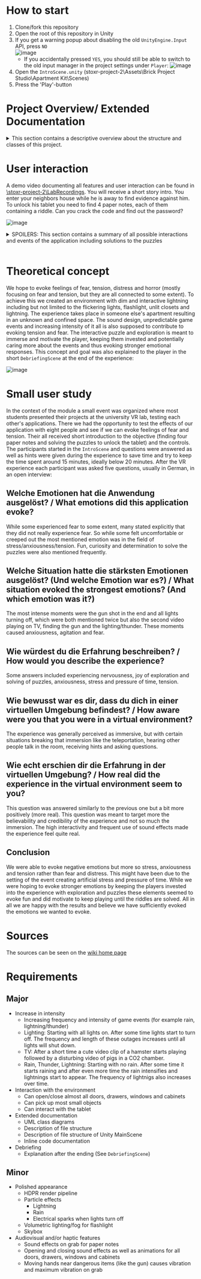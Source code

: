 # How to start
1. Clone/fork this repository  
2. Open the root of this repository in Unity
3. If you get a warning popup about disabling the old `UnityEngine.Input` API, press `NO`  
  ![image](./LabRecordings/popup-press-no.jpg)
    - If you accidentally pressed `YES`, you should still be able to switch to the old input manager in the project settings under `Player`:
    ![image](./LabRecordings/switch-input-manager.png)
4. Open the `IntroScene.unity` (stoxr-project-2\Assets\Brick Project Studio\Apartment Kit\Scenes)
5. Press the 'Play'-button

# Project Overview/ Extended Documentation
<details> 
  <summary>This section contains a descriptive overview about the structure and classes of this project.</summary>

  ## Directory structure
  On the top level of the directory structure are mostly default directories. Our relevant code is inside the *Assets* folder.
  Inside this folder the following directory structure can be seen (nested files and directories aren't shown here for clarity):
  ```
  │
  ├── Baseball Bats\
  │
  ├── Blood decal pack\
  │
  ├── Brick Project Studio\
  │
  ├── EffectExamples\
  │
  ├── Flashlights\
  │
  ├── HDRPDefaultResources\
  │
  ├── Heist Unity\
  │
  ├── Oculus\
  │
  ├── Own Assets\
  │
  ├── PB_Spider\
  │
  ├── Resources\
  │
  ├── SkySeries Freebie\
  |
  ├── TextMesh Pro\
  │
  └── XR\
  ```
  A lot of these directories are packages that we imported for models, animations, audio files etc. *Own Assets* is an exception here, as there are some small models (tablet, notes) that we created ourselves lying inside this directory. 
  All necessary files, (Meshes, materials, animations, scripts...) are within their respective directory, e.g. the Flashlight files are within the *FLashlights* directory, although the naming of the directories sometimes refers to their imported package name.
  If the necessary files aren't in their respective directory, then they are in the *Brick Project Studio* directory, which forms the baseline of this project, as this package contains the apartment. The directory tree of *Brick Project Studio* looks like this (files are not listed for clarity):
  ```
  │
  ├── Apartment Kit\
  │   │
  │   ├── Materials\ <- imported scripts from the apartment asset and our own custom materials
  │   │   │
  │   │   └── ...
  │   │
  │   ├── Models\ <- all models of the imported apartment asset
  │   │
  │   ├── Prefabs\ <- all imported prefabs from the apartment asset
  │   │   │
  │   │   └── ...
  │   │
  │   ├── Scenes\ <- includes all relevant scenes (IntroScene, MainScene, DebriefingScene)
  │   │   
  │   ├── Scripts & Animation\ <- imported scripts of the apartment asset and our own scripts
  │   │   │
  │   │   ├── Closet\
  │   │   │
  │   │   ├── Grabbable\
  │   │   │
  │   │   ├── Light_flickering\
  │   │   │
  │   │   ├── Managers\
  │   │   │
  │   │   ├── OvenOpen\
  │   │   │
  │   │   ├── Slide\
  │   │   │
  │   │   ├── Spider_movement\
  │   │   │
  │   │   ├── TableFlip\
  │   │   │
  │   │   ├── Tablet\
  │   │   │
  │   │   ├── Weather\
  │   │   │
  │   │   ├── Windows\
  │   │   │
  │   │   └── Z Axis -1\
  │   │
  │   ├── Sounds\ <- all sound effects we added
  │   │
  │   ├── Textures\ <- the imported textures of the apartment asset and our own custom textures
  │   │   │
  │   │   └── ... 
  │   │
  │   └── Videos\ <- the video clips played on the in game TV
  │
  └── SE Basic Assets\ <- this folder only contains imported files from the apartment asset like prefabs
      │
      └── ...
  ```
  There are two directories, *Apartment Kit* and *SE Basic Assets*.
  The latter contains many default files, which we used but we didn't add any files inside this directory. The *Apartment Kit* directory on the other hand contains many important files, for example the *Scripts & Animations* directory holds important scripts and animations, that aren't necessarily bound to imported packages. Also, the *Scenes* directory with our Scenes is located here as well as the video clips.
  Despite the fact that there are quite a few directories in this project, this description focused on the separation of default packages and relevant files. There could be a few unused directories of early development stages, which can be ignored.

  ## MainScene hierarchy (top level)
  ```
  MainScene
  │ 
  ├── GameEventManager <- Handels all in game events like rain and TV
  │
  ├── blood <- Blood splatters that show on tablet after ending gun shot
  │
  ├── Tablet
  │
  ├── Clues <- All four paper clues with riddles
  │
  ├── DangerousObjects <- Weapons and money, vibrate when you get near them
  │
  ├── MainHouse <- All structure (walls, floor, ceiling) and furniture of the main house you start in
  │
  ├── GlobalLightningLight <- Directional light at intensity 0, gets set intensity on lightning
  │
  ├── RainEffect <- rain particle system
  │
  ├── Base Scene <- floor around the house
  │
  ├── Lightning <- lightning and thunder particle system
  │
  ├── PlayerController <- OVR player with camera rig
  │
  ├── spider 
  │
  ├── Flashlight
  │
  ├── Sky and Fog Volume <- contains info for skybox and fog volume for volumetric flashlight light
  │
  ├── ExternalStructure1 <- house structure next to main house you can see from window
  │
  ├── ExternalStructure2 <- house structure next to main house you can see from window
  │
  ├── EventSystem <- was generated by previous tablet input (probably not needed anymore)
  │
  ├── GeneratorAudio <- audio source of generator fallout when all lights turn off
  │
  ├── GunSounds <- audio source for ending gun shot
  │
  └── Translators <- I AM GOLDEN game objects
  ```

  ## UML Class Diagrams
  To get an overview of the code architecture of this project, we list UML class diagrams of the classes we created. All classes listed here have additional comments about their functionality in their code files. <br>

  The first diagram shows the classes responsible for the scene management.
  - *Scene* is an enum which holds all scenes.
  - *SceneLoader* loads the scenes.
  - *IntroManager* checks if the MainScene should be loaded.<br>
  ![image](./UMLs/Scenes.png)

  The second diagram focuses on the Event System.
  - *GameEventManager* manages all timed events, meaning that certain events get queued and set active after a specified delay.
  - *flicker_lights* controls the flickering of the apartment lights.
  - *spider_behavior* manages the behavior and animations of the spider.
  - *GrabbableWithSound* manages the Grabs on grabbable objects.
  - *GrabbableClues* inherits from *GrabbableWithSound* and has special behavior for the clues (notes)
  ![image](./UMLs/GameEventManager.png)

  In the third diagram are all individual scripts, that aren't bound to timers and therefore not bound to the *GameEventManager* system.
  - *TabletFunctionality* controls the interactions with the tablet (numpad)
  - *ButtonTrigger* is for the individual buttons on the numpad of the tablet and calls NumberPressed() of *TabletFunctionality*
  - *OpenAndClose* is bound to all Gameobjects that can be opened or closed with individual animations and sounds.
  - *flashlight_logic* manages the behavior of the flashlight.
  - *LightningTrigger* contains the logic of the collision.
  - *GrabbableDangerous*
  ![image](./UMLs/IndividualScripts.png)
</details> 

# User interaction
A demo video documenting all features and user interaction can be found in [\stoxr-project-2\LabRecordings](https://gitlab2.informatik.uni-wuerzburg.de/hci/teaching/courses/special-topics-xr/student-materials/2022-summer/stoxr-project-2/-/blob/main/LabRecordings/stoxr-project-2-video.mp4). You will receive a short story intro. You enter your neighbors house while he is away to find evidence against him. To unlock his tablet you need to find 4 paper notes, each of them containing a riddle. Can you crack the code and find out the password?

![image](./LabRecordings/intro.jpg)

<details> 
  <summary>SPOILERS: This section contains a summary of all possible interactions and events of the application including solutions to the puzzles </summary>

  ## Four paper notes
  Across the apartment you will find four paper notes with the following riddles on them
  ### What occurs twice in a week, once in a year but never in a day?
  - Answer: The letter E, because it appears twice in the word `week` and so on
  - Location: Closet opposite the bedroom
  ![image](./LabRecordings/location-riddle-e.jpg)
  - Hierarchy: riddle-e (GameObject)
  ### I go first unless the order is reversed. I stand in front of a lot of things, yet I have no real legs to stand on. You might just yell out my name once you find the answer.
  - Answer: The letter A, because 
    - it's the first letter of the alphabet
    - it literally stands in front of (a) `lot of things`
    - it stands in front of many nouns because it is a determiner/article
    - when you solve something or someone tells you the answer, you might just say 'Ah (I get it)'
  - Location: In the bedroom, underneath the left side pillow
  ![image](./LabRecordings/location-riddle-a.jpg)
  - Hierarchy: riddle-a (GameObject)
  ### What is the end of everything?
  - Answer: The letter G, because it is the last letter of the word `everything`
  - Location: In the guest room, underneath the bedside table
  ![image](./LabRecordings/location-riddle-g.jpg)
  - Hierarchy: riddle-g (GameObject)
  ### What comes once in a minute, twice in a moment but not once in a thousand years?
  - Answer: The letter M, because it appears once in the word `moment` and so on
  - Location: In the kitchen, in the second wall cabinet from the right
  ![image](./LabRecordings/location-riddle-m.jpg)
  - Hierarchy: riddle-m (GameObject)
    

  ## Game events

  ### Spider
  In the guest room, in the right corner of the room next to `riddle-g`, there is a small spider that follows and attacks the player when they get too close and then runs away when they are too far away again.

  ![image](./LabRecordings/spider.jpg)

  ### Rain
  After three minutes it starts to rain, you can hear but also see the rain if you look out of the windows. Another three minutes later the rain sounds get louder, hinting at more intense rain.

  ### Lightning and thunder
  After four minutes lightning and thunder strike, illuminating the entire scene when they appear. While they are technically visible to the player when looking out the window under certain circumstance it is quite unlikely they will actually see the lightning itself, though they can definitely see the flash of light. Another three minutes later the rate of lightning and thunder increases, making them appear more frequent. Also emits a lighting with thunder when a paper note has been picked up for the first time.

  ![image](./LabRecordings/lightning-1.jpg)
  ![image](./LabRecordings/lightning-2.jpg)


  ### Flickering lights
  After two minutes the lights start to turn off periodically, making a representative sound and spawning sparks when they do. The frequency of them turning off as well as the time of them staying off increases steadily over time until about ten minutes in when you hear the sound of a complete power failure, turning all the lights off for the remainder of the experience.

  ### TV
  After about one and a half minutes the TV will start to play a cute and funny short documentary about a wild hamster, immediately after the video concludes another one will start to play. This second video contains disturbing sounds and images of pigs locked up in a CO2 stunning chamber right before their slaughter. 

  ## Special interactions 
  Almost all small objects you think you should be able to grab are grabbable by pressing and holding `Axis1D.PrimaryHandTrigger` / `Axis1D.SecondaryHandTrigger`. Almost all drawers, doors, cupboards etc. are openable. To do so, move any hand near the handle and tap `Axis1D.PrimaryHandTrigger` / `Axis1D.SecondaryHandTrigger`.

  ![image](./LabRecordings/ovr-controller-mappings.png)

  ### Teleportation
  To prevent motion sickness we decided to implement teleportation instead of thumbstick movement. While holding the `Axis1D.PrimaryIndexTrigger` / L Index trigger (left hand) the player can aim at a target location and let go of the button to teleport. Additionally, the player can also adjust the look direction (arrow on target location) with the left thumbstick while aiming.

  ![image](./LabRecordings/teleport.gif)

  ### Flashlight
  In the living room, the room the player spawns in, a flashlight can be found. This flashlight can be picked up and will be very useful to explore unlit drawers, closets and the apartment once all the lights are off.

  ![image](./LabRecordings/flashlight.jpg)
  
  ![image](./LabRecordings/flashlight.gif)


  ### Dangerous items 
  Some items placed around the apartment are 'dangerous' and will cause the controllers to vibrate once they get near them and picking them up will vibrate at maximum intensity. These items include a gun in the desk drawer, a stack of money near the bed in the bedroom and a baseball bat in the corner of the bedroom closet.

  ![image](./LabRecordings/pistol.jpg)
  ![image](./LabRecordings/money.jpg)
  ![image](./LabRecordings/baseball.jpg)

  ## Unlocking the tablet
  Once you have found all notes and solved all riddles you will end up with the letters `A`, `G`, `M` and `E`. You should have also found the `I AM GOLDEN` clue scattered multiple times across the apartment. 
  
  ![image](./LabRecordings/iamgolden.jpg)
  
  `I AM GOLDEN` depicts its letters in a 3x3 square that lines up with the 3x3 number input of the tablet pin, allowing you to translate the four letters into the four numbers needed for the password. 
  
  ![image](./LabRecordings/tablet.jpg)

  To figure out the correct order of the letters/numbers you should try and find a word. Once you find the word `GAME` and type in the translated number code `4892` on the tablet, you will find it unlocked, revealing various calendar events and emails, but before you really get to read them you hear a gun cocking and see your blood scattered across the screen.
</details>
<br>

# Theoretical concept
We hope to evoke feelings of fear, tension, distress and horror (mostly focusing on fear and tension, but they are all connected to some extent). To achieve this we created an environment with dim and interactive lightning including but not limited to the flickering lights, flashlight, unlit closets and lightning. The experience takes place in someone else's apartment resulting in an unknown and confined space. The sound design, unpredictable game events and increasing intensity of it all is also supposed to contribute to evoking tension and fear. The interactive puzzle and exploration is meant to immerse and motivate the player, keeping them invested and potentially caring more about the events and thus evoking stronger emotional responses. This concept and goal was also explained to the player in the short `DebriefingScene` at the end of the experience:

![image](./LabRecordings/debriefing.jpg)

# Small user study
In the context of the module a small event was organized where most students presented their projects at the university VR lab, testing each other's applications. There we had the opportunity to test the effects of our application with eight people and see if we can evoke feelings of fear and tension. Their all received short introduction to the objective (finding four paper notes and solving the puzzles to unlock the tablet) and the controls. The participants started in the `IntroScene` and questions were answered as well as hints were given during the experience to save time and try to keep the time spent around 15 minutes, ideally below 20 minutes. After the VR experience each participant was asked five questions, usually in German, in an open interview:

## Welche Emotionen hat die Anwendung ausgelöst? / What emotions did this application evoke?
While some experienced fear to some extent, many stated explicitly that they did not really experience fear. So while some felt uncomfortable or creeped out the most mentioned emotion was in the field of stress/anxiousness/tension. Fun, curiosity and determination to solve the puzzles were also mentioned frequently.

## Welche Situation hatte die stärksten Emotionen ausgelöst? (Und welche Emotion war es?) / What situation evoked the strongest emotions? (And which emotion was it?)
The most intense moments were the gun shot in the end and all lights turning off, which were both mentioned twice but also the second video playing on TV, finding the gun and the lighting/thunder. These moments caused anxiousness, agitation and fear.

## Wie würdest du die Erfahrung beschreiben? / How would you describe the experience?
Some answers included experiencing nervousness, joy of exploration and solving of puzzles, anxiousness, stress and pressure of time, tension.

## Wie bewusst war es dir, dass du dich in einer virtuellen Umgebung befindest? / How aware were you that you were in a virtual environment?
The experience was generally perceived as immersive, but with certain situations breaking that immersion like the teleportation, hearing other people talk in the room, receiving hints and asking questions.

## Wie echt erschien dir die Erfahrung in der virtuellen Umgebung? / How real did the experience in the virtual environment seem to you?
This question was answered similarly to the previous one but a bit more positively (more real). This question was meant to target more the believability and credibility of the experience and not so much the immersion. The high interactivity and frequent use of sound effects made the experience feel quite real.

## Conclusion
We were able to evoke negative emotions but more so stress, anxiousness and tension rather than fear and distress. This might have been due to the setting of the event creating artificial stress and pressure of time. While we were hoping to evoke stronger emotions by keeping the players invested into the experience with exploration and puzzles these elements seemed to evoke fun and did motivate to keep playing until the riddles are solved. All in all we are happy with the results and believe we have sufficiently evoked the emotions we wanted to evoke.

# Sources
The sources can be seen on the [wiki home page](https://gitlab2.informatik.uni-wuerzburg.de/hci/teaching/courses/special-topics-xr/student-materials/2022-summer/stoxr-project-2/-/wikis/home)

# Requirements
## Major
- Increase in intensity
  - Increasing frequency and intensity of game events (for example rain, lightning/thunder)
  - Lighting: Starting with all lights on. After some time lights start to turn off. The frequency and length of these outages increases until all lights will shut down.
  - TV: After a short time a cute video clip of a hamster starts playing followed by a disturbing video of pigs in a CO2 chamber.
  - Rain, Thunder, Lightning: Starting with no rain. After some time it starts raining and after even more time the rain intensifies and lightnings start to appear. The frequency of lightnigs also increases over time.
- Interaction with the environment
  - Can open/close almost all doors, drawers, windows and cabinets
  - Can pick up most small objects
  - Can interact with the tablet
- Extended documentation
  - UML class diagrams
  - Description of file structure
  - Description of file structure of Unity MainScene
  - Inline code documentation
- Debriefing
  - Explanation after the ending (See `DebriefingScene`)

## Minor
- Polished appearance
  - HDPR render pipeline
  - Particle effects
    - Lightning
    - Rain
    - Electrical sparks when lights turn off
  - Volumetric lighting/fog for flashlight
  - Skybox
- Audiovisual and/or haptic features
  - Sound effects on grab for paper notes
  - Opening and closing sound effects as well as animations for all doors, drawers, windows and cabinets
  - Moving hands near dangerous items (like the gun) causes vibration and maximum vibration on grab
